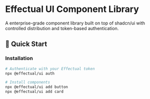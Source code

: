 # Effectual UI Component Library

A enterprise-grade component library built on top of shadcn/ui with controlled distribution and token-based authentication.

## 🚀 Quick Start

### Installation

```bash
# Authenticate with your Effectual token
npx @effectual/ui auth

# Install components
npx @effectual/ui add button
npx @effectual/ui add card
